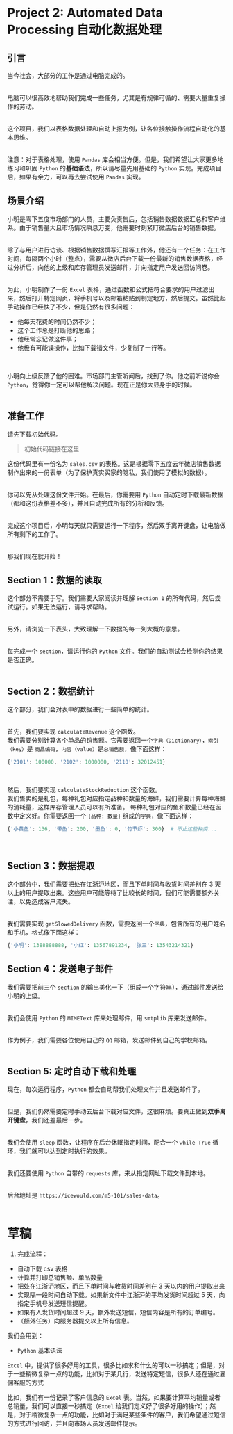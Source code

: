 # Project 2: Automated Data Processing 自动化数据处理

## 引言
当今社会，大部分的工作是通过电脑完成的。  
<br>

电脑可以很高效地帮助我们完成一些任务，尤其是有规律可循的、需要大量重复操作的劳动。  
<br>

这个项目，我们以表格数据处理和自动上报为例，让各位接触操作流程自动化的基本思维。  
<br>

注意：对于表格处理，使用 `Pandas` 库会相当方便。但是，我们希望让大家更多地练习和巩固 `Python` 的**基础语法**，所以请尽量先用基础的 `Python` 实现。完成项目后，如果有余力，可以再去尝试使用 `Pandas` 实现。

## 场景介绍
小明是零下五度市场部门的人员，主要负责售后，包括销售数据数据汇总和客户维系。由于销售量大且市场情况瞬息万变，他需要时刻紧盯微店后台的销售数据。  
<br>

除了与用户进行访谈、根据销售数据撰写汇报等工作外，他还有一个任务：在工作时间，每隔两个小时（整点），需要从微店后台下载一份最新的销售数据表格，经过分析后，向他的上级和库存管理员发送邮件，并向指定用户发送回访问卷。  
<br>

为此，小明制作了一份 `Excel` 表格，通过函数和公式把符合要求的用户过滤出来，然后打开特定网页，将手机号以及邮箱粘贴到制定地方，然后提交。虽然比起手动操作已经快了不少，但是仍然有很多问题：  
- 他每天花费的时间仍然不少；  
- 这个工作总是打断他的思路；  
- 他经常忘记做这件事；  
- 他极有可能误操作，比如下载错文件，少复制了一行等。  
<br>

小明向上级反馈了他的困难。市场部门主管听闻后，找到了你。他之前听说你会 `Python`，觉得你一定可以帮他解决问题。现在正是你大显身手的时候。  
<br>

## 准备工作
请先下载初始代码。
> 初始代码链接在这里

这份代码里有一份名为 `sales.csv` 的表格。这是根据零下五度去年微店销售数据制作出来的一份表单（为了保护真实买家的隐私，我们使用了模拟的数据）。  
<br>

你可以先从处理这份文件开始。在最后，你需要用 `Python` 自动定时下载最新数据（都和这份表格差不多），并且自动完成所有的分析和反馈。  
<br>

完成这个项目后，小明每天就只需要运行一下程序，然后双手离开键盘，让电脑做所有剩下的工作了。  
<br>

那我们现在就开始！


## Section 1：数据的读取

这个部分不需要手写。我们需要大家阅读并理解 `Section 1` 的所有代码，然后尝试运行。如果无法运行，请寻求帮助。  
<br>

另外，请浏览一下表头，大致理解一下数据的每一列大概的意思。  
<br>

每完成一个 `section`，请运行你的 `Python` 文件。我们的自动测试会检测你的结果是否正确。  
<br>

## Section 2：数据统计

这个部分，我们会对表中的数据进行一些简单的统计。  
<br>

首先，我们要实现 `calculateRevenue` 这个函数。  
我们需要分别计算各个单品的销售额。它需要返回一个`字典（Dictionary）`，`索引（key）`是 `商品编码`，`内容（value）`是`总销售额`，像下面这样：  
```python
{'2101': 100000, '2102': 1000000, '2110': 32012451}
```
<br>

然后，我们要实现 `calculateStockReduction` 这个函数。  
我们售卖的是礼包，每种礼包对应指定品种和数量的海鲜，我们需要计算每种海鲜的消耗量，这样库存管理人员可以有所准备。
每种礼包对应的鱼和数量已经在函数中定义好。你需要返回一个 `{品种: 数量}` 组成的`字典`，像下面这样：
```python
{'小黄鱼': 136, '带鱼': 200, '墨鱼': 0, '竹节虾': 300}  # 不止这些种类...
```
<br>


## Section 3：数据提取

这个部分中，我们需要把处在江浙沪地区，而且下单时间与收货时间差别在 3 天以上的用户提取出来。这些用户可能等待了比较长的时间，我们可能需要额外关注，以免造成客户流失。  
<br>

我们需要实现 `getSlowedDelivery` 函数，需要返回一个`字典`，包含所有的用户姓名和手机，格式像下面这样：  
```python
{'小明': 1388888888, '小红': 13567891234, '张三': 13543214321}
```

## Section 4：发送电子邮件
我们需要把前三个 `section` 的输出美化一下（组成一个字符串），通过邮件发送给小明的上级。  
<br>

我们会使用 `Python` 的 `MIMEText` 库来处理邮件，用 `smtplib` 库来发送邮件。  
<br>

作为例子，我们需要各位使用自己的 `QQ` 邮箱，发送邮件到自己的学校邮箱。  
<br>

## Section 5: 定时自动下载和处理
现在，每次运行程序，`Python` 都会自动帮我们处理文件并且发送邮件了。  
<br>

但是，我们仍然需要定时手动去后台下载对应文件，这很麻烦。要真正做到**双手离开键盘**，我们还差最后一步。  
<br>

我们会使用 `sleep` 函数，让程序在后台休眠指定时间，配合一个 `while True` 循环，我们就可以达到定时执行的效果。  
<br>

我们还要使用 `Python` 自带的 `requests` 库，来从指定网址下载文件到本地。  
<br>

后台地址是 `https://icewould.com/m5-101/sales-data`。  
<br>


# 草稿
1. 完成流程：
 - 自动下载 csv 表格
 - 计算并打印总销售额、单品数量
 - 把处在江浙沪地区，而且下单时间与收货时间差别在 3 天以内的用户提取出来
 - 实现隔一段时间自动下载。如果新文件中江浙沪的平均发货时间超过 5 天，向指定手机号发送短信提醒。
 - 如果有人发货时间超过 9 天，额外发送短信，短信内容是所有的订单编号。
 - （额外任务）向服务器提交以上所有信息。


我们会用到：  
- `Python` 基本语法  


`Excel` 中，提供了很多好用的工具，很多比如求和什么的可以一秒搞定；但是，对于一些稍微复杂一点的功能，比如对于某几行，发送特定短信，很多人还在通过雇佣客服的方式


比如，我们有一份记录了客户信息的 `Excel` 表。当然，如果要计算平均销量或者总销量，我们可以直接一秒搞定（`Excel` 给我们定义好了很多好用的操作）；然是，对于稍微复杂一点的功能，比如对于满足某些条件的客户，我们希望通过短信的方式进行回访，并且向市场人员发送邮件提示。
<br>



